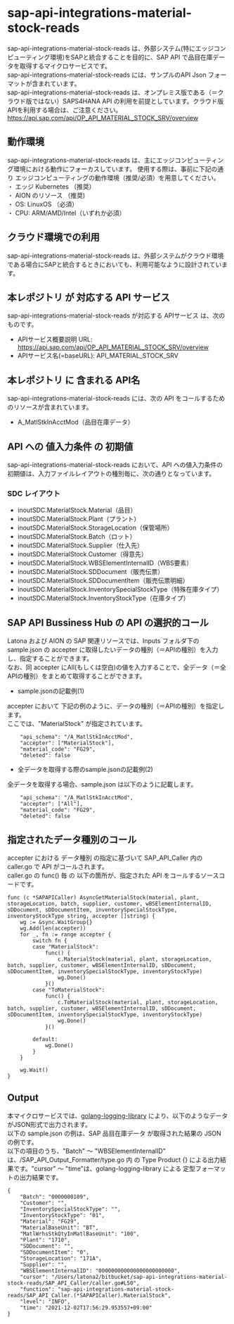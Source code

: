 # sap-api-integrations-material-stock-reads  
sap-api-integrations-material-stock-reads は、外部システム(特にエッジコンピューティング環境)をSAPと統合することを目的に、SAP API で品目在庫データを取得するマイクロサービスです。  
sap-api-integrations-material-stock-reads には、サンプルのAPI Json フォーマットが含まれています。  
sap-api-integrations-material-stock-reads は、オンプレミス版である（＝クラウド版ではない）SAPS4HANA API の利用を前提としています。クラウド版APIを利用する場合は、ご注意ください。  
https://api.sap.com/api/OP_API_MATERIAL_STOCK_SRV/overview  

## 動作環境
sap-api-integrations-material-stock-reads は、主にエッジコンピューティング環境における動作にフォーカスしています。 
使用する際は、事前に下記の通り エッジコンピューティングの動作環境（推奨/必須）を用意してください。  
・ エッジ Kubernetes （推奨）  
・ AION のリソース （推奨)  
・ OS: LinuxOS （必須）  
・ CPU: ARM/AMD/Intel（いずれか必須） 

## クラウド環境での利用  
sap-api-integrations-material-stock-reads は、外部システムがクラウド環境である場合にSAPと統合するときにおいても、利用可能なように設計されています。  

## 本レポジトリ が 対応する API サービス
sap-api-integrations-material-stock-reads が対応する APIサービス は、次のものです。

* APIサービス概要説明 URL: https://api.sap.com/api/OP_API_MATERIAL_STOCK_SRV/overview  
* APIサービス名(=baseURL): API_MATERIAL_STOCK_SRV

## 本レポジトリ に 含まれる API名
sap-api-integrations-material-stock-reads には、次の API をコールするためのリソースが含まれています。  

* A_MatlStkInAcctMod（品目在庫データ）

## API への 値入力条件 の 初期値
sap-api-integrations-material-stock-reads において、API への値入力条件の初期値は、入力ファイルレイアウトの種別毎に、次の通りとなっています。  

### SDC レイアウト

* inoutSDC.MaterialStock.Material（品目）
* inoutSDC.MaterialStock.Plant（プラント）
* inoutSDC.MaterialStock.StorageLocation（保管場所）
* inoutSDC.MaterialStock.Batch（ロット）
* inoutSDC.MaterialStock.Supplier（仕入先）
* inoutSDC.MaterialStock.Customer（得意先）
* inoutSDC.MaterialStock.WBSElementInternalID（WBS要素）
* inoutSDC.MaterialStock.SDDocument（販売伝票）
* inoutSDC.MaterialStock.SDDocumentItem（販売伝票明細）
* inoutSDC.MaterialStock.InventorySpecialStockType（特殊在庫タイプ）
* inoutSDC.MaterialStock.InventoryStockType（在庫タイプ）

## SAP API Bussiness Hub の API の選択的コール

Latona および AION の SAP 関連リソースでは、Inputs フォルダ下の sample.json の accepter に取得したいデータの種別（＝APIの種別）を入力し、指定することができます。  
なお、同 accepter にAll(もしくは空白)の値を入力することで、全データ（＝全APIの種別）をまとめて取得することができます。  

* sample.jsonの記載例(1)  

accepter において 下記の例のように、データの種別（＝APIの種別）を指定します。  
ここでは、"MaterialStock" が指定されています。    
  
```
	"api_schema": "/A_MatlStkInAcctMod",
	"accepter": ["MaterialStock"],
	"material_code": "FG29",
	"deleted": false
```
  
* 全データを取得する際のsample.jsonの記載例(2)  

全データを取得する場合、sample.json は以下のように記載します。  

```
	"api_schema": "/A_MatlStkInAcctMod",
	"accepter": ["All"],
	"material_code": "FG29",
	"deleted": false
```

## 指定されたデータ種別のコール

accepter における データ種別 の指定に基づいて SAP_API_Caller 内の caller.go で API がコールされます。  
caller.go の func() 毎 の 以下の箇所が、指定された API をコールするソースコードです。  

```
func (c *SAPAPICaller) AsyncGetMaterialStock(material, plant, storageLocation, batch, supplier, customer, wBSElementInternalID, sDDocument, sDDocumentItem, inventorySpecialStockType, inventoryStockType string, accepter []string) {
	wg := &sync.WaitGroup{}
	wg.Add(len(accepter))
	for _, fn := range accepter {
		switch fn {
		case "MaterialStock":
			func() {
				c.MaterialStock(material, plant, storageLocation, batch, supplier, customer, wBSElementInternalID, sDDocument, sDDocumentItem, inventorySpecialStockType, inventoryStockType)
				wg.Done()
			}()
		case "ToMaterialStock":
			func() {
				c.ToMaterialStock(material, plant, storageLocation, batch, supplier, customer, wBSElementInternalID, sDDocument, sDDocumentItem, inventorySpecialStockType, inventoryStockType)
				wg.Done()
			}()

		default:
			wg.Done()
		}
	}

	wg.Wait()
}
```
## Output  
本マイクロサービスでは、[golang-logging-library](https://github.com/latonaio/golang-logging-library) により、以下のようなデータがJSON形式で出力されます。  
以下の sample.json の例は、SAP 品目在庫データ が取得された結果の JSON の例です。  
以下の項目のうち、"Batch" ～ "WBSElementInternalID" は、/SAP_API_Output_Formatter/type.go 内 の Type Product {} による出力結果です。"cursor" ～ "time"は、golang-logging-library による 定型フォーマットの出力結果です。  

```
{
	"Batch": "0000000109",
	"Customer": "",
	"InventorySpecialStockType": "",
	"InventoryStockType": "01",
	"Material": "FG29",
	"MaterialBaseUnit": "BT",
	"MatlWrhsStkQtyInMatlBaseUnit": "100",
	"Plant": "1710",
	"SDDocument": "",
	"SDDocumentItem": "0",
	"StorageLocation": "171A",
	"Supplier": "",
	"WBSElementInternalID": "000000000000000000000000",
	"cursor": "/Users/latona2/bitbucket/sap-api-integrations-material-stock-reads/SAP_API_Caller/caller.go#L50",
	"function": "sap-api-integrations-material-stock-reads/SAP_API_Caller.(*SAPAPICaller).MaterialStock",
	"level": "INFO",
	"time": "2021-12-02T17:56:29.953557+09:00"
}
```
